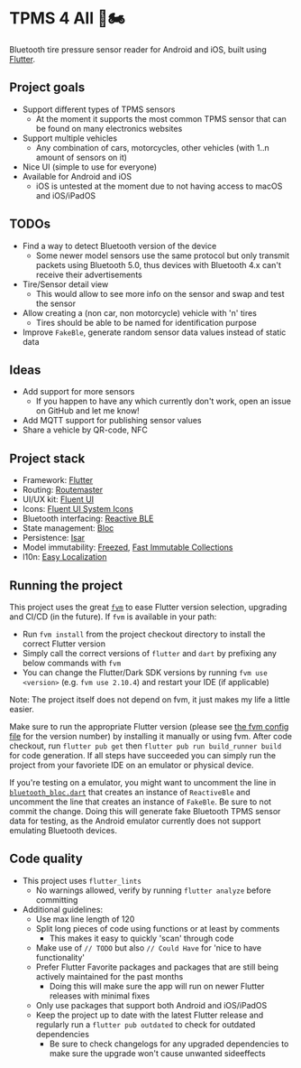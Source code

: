 # TPMS 4 All 🚗🏍️

Bluetooth tire pressure sensor reader for Android and iOS, built using [Flutter](https://flutter.dev/).

## Project goals

- Support different types of TPMS sensors
  - At the moment it supports the most common TPMS sensor that can be found on many electronics websites
- Support multiple vehicles
  - Any combination of cars, motorcycles, other vehicles (with 1..n amount of sensors on it)
- Nice UI (simple to use for everyone)
- Available for Android and iOS
  - iOS is untested at the moment due to not having access to macOS and iOS/iPadOS

## TODOs

- Find a way to detect Bluetooth version of the device
  - Some newer model sensors use the same protocol but only transmit packets using Bluetooth 5.0, thus devices with Bluetooth 4.x can't receive their advertisements
- Tire/Sensor detail view
  - This would allow to see more info on the sensor and swap and test the sensor
- Allow creating a (non car, non motorcycle) vehicle with 'n' tires
  - Tires should be able to be named for identification purpose
- Improve `FakeBle`, generate random sensor data values instead of static data

## Ideas

- Add support for more sensors 
  - If you happen to have any which currently don't work, open an issue on GitHub and let me know!
- Add MQTT support for publishing sensor values
- Share a vehicle by QR-code, NFC

## Project stack

- Framework: [Flutter](https://flutter.dev/)
- Routing: [Routemaster](https://pub.dev/packages/routemaster)
- UI/UX kit: [Fluent UI](https://pub.dev/packages/fluent_ui)
- Icons: [Fluent UI System Icons](https://pub.dev/packages/fluentui_system_icons)
- Bluetooth interfacing: [Reactive BLE](https://pub.dev/packages/flutter_reactive_ble)
- State management: [Bloc](https://pub.dev/packages/flutter_bloc)
- Persistence: [Isar](https://pub.dev/packages/isar)
- Model immutability: [Freezed](https://pub.dev/packages/freezed), [Fast Immutable Collections](https://pub.dev/packages/fast_immutable_collections)
- l10n: [Easy Localization](https://pub.dev/packages/easy_localization)

## Running the project

This project uses the great [`fvm`](https://fvm.app/) to ease Flutter version selection, upgrading and CI/CD (in the future). If `fvm` is available in your path:

- Run `fvm install` from the project checkout directory to install the correct Flutter version
- Simply call the correct versions of `flutter` and `dart` by prefixing any below commands with `fvm`
- You can change the Flutter/Dark SDK versions by running `fvm use <version>` (e.g. `fvm use 2.10.4`) and restart your IDE (if applicable)

Note: The project itself does not depend on fvm, it just makes my life a little easier.

Make sure to run the appropriate Flutter version (please see [the fvm config file](.fvm/fvm_config.json) for the version number) by installing it manually or using fvm. After code checkout, run `flutter pub get` then `flutter pub run build_runner build` for code generation. If all steps have succeeded you can simply run the project from your favoriete IDE on an emulator or physical device.

If you're testing on a emulator, you might want to uncomment the line in [`bluetooth_bloc.dart`](lib/blocs/bluetooth/bluetooth_bloc.dart) that creates an instance of `ReactiveBle` and uncomment the line that creates an instance of `FakeBle`. Be sure to not commit the change. Doing this will generate fake Bluetooth TPMS sensor data for testing, as the Android emulator currently does not support emulating Bluetooth devices.

## Code quality

- This project uses `flutter_lints`
  - No warnings allowed, verify by running `flutter analyze` before committing
- Additional guidelines:
  - Use max line length of 120
  - Split long pieces of code using functions or at least by comments
    - This makes it easy to quickly 'scan' through code
  - Make use of `// TODO` but also `// Could Have` for 'nice to have functionality'
  - Prefer Flutter Favorite packages and packages that are still being actively maintained for the past months
    - Doing this will make sure the app will run on newer Flutter releases with minimal fixes
  - Only use packages that support both Android and iOS/iPadOS
  - Keep the project up to date with the latest Flutter release and regularly run a `flutter pub outdated` to check for outdated dependencies
    - Be sure to check changelogs for any upgraded dependencies to make sure the upgrade won't cause unwanted sideeffects